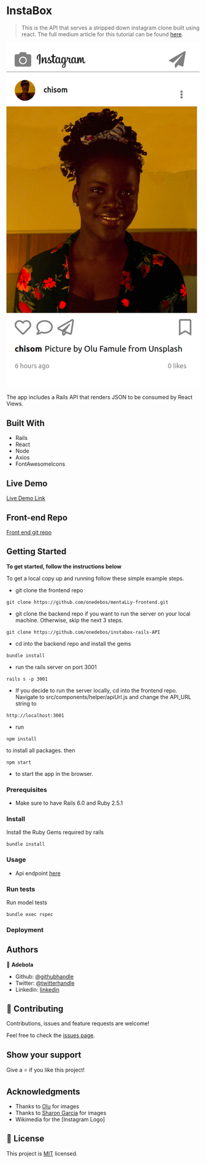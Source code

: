 # InstaBox

> This is the API that serves a stripped down instagram clone built using react. The full medium article for this tutorial can be found [here]().

![screenshot](./app_screenshot.png)

The app includes a Rails API that renders JSON to be consumed
by React Views.

## Built With

- Rails
- React
- Node
- Axios
- FontAwesomeIcons

## Live Demo

[Live Demo Link]()

## Front-end Repo

[Front end git repo](https://github.com/onedebos/mentaLLy-frontend)

## Getting Started

**To get started, follow the instructions below**

To get a local copy up and running follow these simple example steps.

- git clone the frontend repo

```
git clone https://github.com/onedebos/mentaLLy-frontend.git
```

- git clone the backend repo if you want to run the server on your local machine. Otherwise, skip the next 3 steps.

```
git clone https://github.com/onedebos/instabox-rails-API
```

- cd into the backend repo and install the gems

```
bundle install
```

- run the rails server on port 3001

```
rails s -p 3001
```

- If you decide to run the server locally, cd into the frontend repo. Navigate to src/components/helper/apiUrl.js and change the API_URL string to

```
http://localhost:3001
```

- run

```
npm install
```

to install all packages. then

```
npm start
```

- to start the app in the browser.

### Prerequisites

- Make sure to have Rails 6.0 and Ruby 2.5.1

### Install

Install the Ruby Gems required by rails

```
bundle install
```

### Usage

- Api endpoint [here](https://mentallly-api.com/api/v1/providers)

### Run tests

Run model tests

```
bundle exec rspec
```

### Deployment

## Authors

👤 **Adebola**

- Github: [@githubhandle](https://github.com/onedebos)
- Twitter: [@twitterhandle](https://twitter.com/debosthefirst)
- Linkedin: [linkedin](https://www.linkedin.com/in/adebola-niran/)

## 🤝 Contributing

Contributions, issues and feature requests are welcome!

Feel free to check the [issues page](issues/).

## Show your support

Give a ⭐️ if you like this project!

## Acknowledgments

- Thanks to [Olu](https://unsplash.com/@kehfam) for images
- Thanks to [Sharon Garcia](https://unsplash.com/@_sharon_garcia) for images
- Wikimedia for the [Instagram Logo]

## 📝 License

This project is [MIT](lic.url) licensed.
